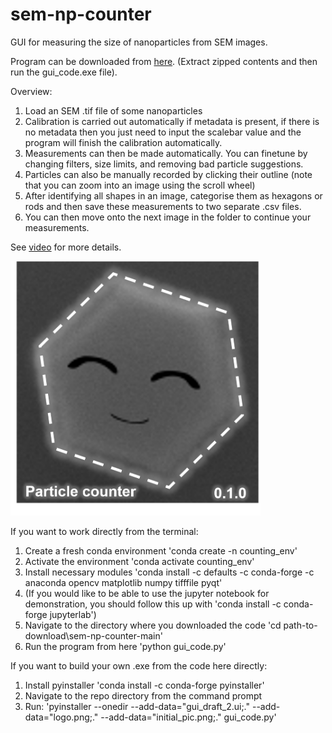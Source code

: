 # sem-np-counter
GUI for measuring the size of nanoparticles from SEM images.

Program can be downloaded from <a href="https://www.dropbox.com/s/b48pgrjz763dh8e/gui_code2.zip?dl=0">here</a>. (Extract zipped contents and then run the gui_code.exe file).

Overview:
1.	Load an SEM .tif file of some nanoparticles
2.	Calibration is carried out automatically if metadata is present, if there is no metadata then you just need to input the scalebar value and the program will finish the calibration automatically.
3.	Measurements can then be made automatically. You can finetune by changing filters, size limits, and removing bad particle suggestions.
4.	Particles can also be manually recorded by clicking their outline (note that you can zoom into an image using the scroll wheel)
5.	After identifying all shapes in an image, categorise them as hexagons or rods and then save these measurements to two separate .csv files.
6.	You can then move onto the next image in the folder to continue your measurements.

See <a href='https://user-images.githubusercontent.com/30181254/110630828-c59a3b80-819d-11eb-8f7b-233b8a692fcf.mp4'>video</a> for more details.

<img src='https://github.com/grlewis333/sem-np-counter/blob/main/initial_pic.png' width=400>

If you want to work directly from the terminal:
1. Create a fresh conda environment 'conda create -n counting_env'
2. Activate the environment 'conda activate counting_env'
3. Install necessary modules 'conda install -c defaults -c conda-forge -c anaconda opencv matplotlib numpy tifffile pyqt'
4. (If you would like to be able to use the jupyter notebook for demonstration, you should follow this up with 'conda install -c conda-forge jupyterlab')
5. Navigate to the directory where you downloaded the code 'cd path-to-download\sem-np-counter-main'
6. Run the program from here 'python gui_code.py'

If you want to build your own .exe from the code here directly:
1. Install pyinstaller 'conda install -c conda-forge pyinstaller'
2. Navigate to the repo directory from the command prompt
3. Run: 'pyinstaller --onedir --add-data="gui_draft_2.ui;." --add-data="logo.png;." --add-data="initial_pic.png;." gui_code.py'
